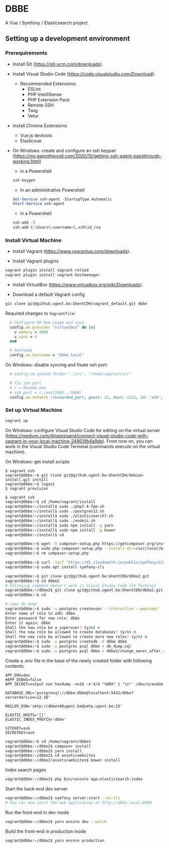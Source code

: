 # DBBE

A Vue / Symfony / Elasticsearch project.

## Setting up a development environment

### Prerequirements

* Install Git (<https://git-scm.com/downloads>).

* Install Visual Studio Code (<https://code.visualstudio.com/Download>).

  * Recommended Extensions:
    * ESLint
    * PHP IntelliSense
    * PHP Extension Pack
    * Remote SSH
    * Twig
    * Vetur

* Install Chrome Extensions:
  * Vue.js devtools
  * Elasticvue

* On Windows: create and configure an ssh keypair (<https://my.gapinthevoid.com/2020/10/getting-ssh-agent-passthrough-working.html>)
  * in a Powershell

  ```PowerShell
  ssh-keygen
  ```

  * In an administrative Powershell

  ```PowerShell
  Set-Service ssh-agent -StartupType Automatic
  Start-Service ssh-agent
  ```

  * in a Powershell

  ```PowerShell
  ssh-add -l
  ssh-add C:\Users\<username>\.ssh\id_rsa
  ```

### Install Virtual Machine

* Install Vagrant (<https://www.vagrantup.com/downloads>).

* Install Vagrant plugins

```sh
vagrant plugin install vagrant-reload
vagrant plugin install vagrant-hostmanager
```

* Install VirtualBox (<https://www.virtualbox.org/wiki/Downloads>).

* Download a default Vagrant config

```sh
git clone git@github.ugent.be:GhentCDH/vagrant_default.git dbbe
```

Required changes to `Vagrantfile`:

```ruby
  # Configure VM Ram usage and cpus
  config.vm.provider "virtualbox" do |v|
    v.memory = 4096
    v.cpus = 4
  end

  # hostname
  config.vm.hostname = "dbbe.local"
```

On Windows: disable syncing and fixate ssh port:

```ruby
  # config.vm.synced_folder "./src", "/home/vagrant/src"

  # fix ssh port
  # r = Random.new
  # ssh_port = r.rand(1000...5000)
  config.vm.network :forwarded_port, guest: 22, host: 2222, id: 'ssh', auto_correct: true
```

### Set up Virtual Machine

```sh
vagrant up
```

On Windows: configure Visual Studio Code for editing on the virtual server (<https://medium.com/@lopezgand/connect-visual-studio-code-with-vagrant-in-your-local-machine-24903fb4a9de>). From now on, you can work in the Visual Studio Code Terminal (commands execute on the virtual machine).

On Windows: get install scripts

```
$ vagrant ssh
vagrant@dbbe:~$ git clone git@github.ugent.be:GhentCDH/debian-install.git install
vagrant@dbbe:~$ logout
$ vagrant provision
```

```sh
$ vagrant ssh
vagrant@dbbe:~$ cd /home/vagrant/install
vagrant@dbbe:~/install$ sudo ./php7.4-fpm.sh
vagrant@dbbe:~/install$ sudo ./postgres12.sh
vagrant@dbbe:~/install$ sudo ./elasticsearch7.sh
vagrant@dbbe:~/install$ sudo ./nodejs.sh
vagrant@dbbe:~/install$ sudo npm install -g yarn
vagrant@dbbe:~/install$ sudo npm install -g bower
vagrant@dbbe:~/install$ cd

vagrant@dbbe:~$ wget -O composer-setup.php https://getcomposer.org/installer
vagrant@dbbe:~$ sudo php composer-setup.php --install-dir=/usr/local/bin --filename=composer
vagrant@dbbe:~$ rm composer-setup.php

vagrant@dbbe:~$ curl -1sLf 'https://dl.cloudsmith.io/public/symfony/stable/setup.deb.sh' | sudo -E bash
vagrant@dbbe:~$ sudo apt install symfony-cli

vagrant@dbbe:~$ git clone git@github.ugent.be:GhentCDH/dbbe2.git
vagrant@dbbe:~$ cd dbbe2
# Following command doesn't work in Visual Studio Code ssh Terminal
vagrant@dbbe:~/dbbe2$ git clone git@github.ugent.be:GhentCDH/dbbe2.git
vagrant@dbbe:~$ cd

# copy db dump
vagrant@dbbe:~$ sudo -u postgres createuser --interactive --pwprompt
Enter name of role to add: dbbe
Enter password for new role: dbbe
Enter it again: dbbe
Shall the new role be a superuser? (y/n) n
Shall the new role be allowed to create databases? (y/n) n
Shall the new role be allowed to create more new roles? (y/n) n
vagrant@dbbe:~$ sudo -u postgres createdb -O dbbe dbbe
vagrant@dbbe:~$ sudo -u postgres psql dbbe < db_dump.sql
vagrant@dbbe:~$ sudo -u postgres psql dbbe < dbbe2/change_owner_after_reimport.sql
```

Create a .env file in the base of the newly created folder with following contents:

```text
APP_ENV=dev
#APP_DEBUG=false
APP_SECRET=output van hexdump -vn16 -e'4/4 "%08X" 1 "\n"' /dev/urandom

DATABASE_URL='postgresql://dbbe:dbbe@localhost:5432/dbbe?serverVersion=12.10'

MAILER_DSN='smtp://dbbe%40ugent.be@smtp.ugent.be:25'

ELASTIC_HOSTS='[]'
ELASTIC_INDEX_PREFIX='dbbe'

SITEKEY=ask
SECRETKEY=ask

```

```sh
vagrant@dbbe:~$ cd /home/vagrant/dbbe2
vagrant@dbbe:~/dbbe2$ composer install
vagrant@dbbe:~/dbbe2$ yarn install
vagrant@dbbe:~/dbbe2$ cd assets/websites
vagrant@dbbe:~/dbbe2/assets/websites$ bower install
```

Index search pages

```sh
vagrant@dbbe:~/dbbe2$ php bin/console app:elasticsearch:index
```

Start the back-end dev server

```sh
vagrant@dbbe:~/dbbe2$ symfony server:start --no-tls
# You can now visit the web application at http://dbbe.local:8000
```

Run the front-end in dev mode

```sh
vagrant@dbbe:~/dbbe2$ yarn encore dev --watch
```

Build the front-end in production mode

```sh
vagrant@dbbe:~/dbbe2$ yarn encore production
```
